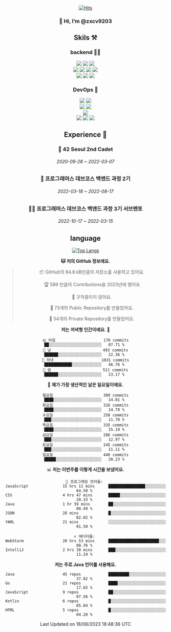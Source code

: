 <div align="center">

[![Hits](https://hits.seeyoufarm.com/api/count/incr/badge.svg?url=https%3A%2F%2Fgithub.com%2Fzxcv9203%2Fhit-counter&count_bg=%23FF7272&title_bg=%23324C2E&icon=codeigniter.svg&icon_color=%23DD5B5B&title=%EB%B0%A9%EB%AC%B8%EC%9E%90&edge_flat=false)](https://hits.seeyoufarm.com)
  
### 👋 Hi, I’m @zxcv9203

## Skils ⚒️
### backend 🧑‍💻
  
<img src="https://img.shields.io/badge/Java-FF6600?style=flat-square&logo=buymeacoffee&logoColor=white"/>
<img src="https://img.shields.io/badge/Go-0099FF?style=flat-square&logo=go&logoColor=white"/>
<img src="https://img.shields.io/badge/Kotlin-7F52FF?style=flat-square&logo=kotlin&logoColor=white"/>
  
  
<br />
  
<img src="https://img.shields.io/badge/Spring-339933?style=flat-square&logo=Spring&logoColor=white"/>
<img src="https://img.shields.io/badge/Spring Boot-339933?style=flat-square&logo=Spring Boot&logoColor=white"/>
<img src="https://img.shields.io/badge/Spring Security-339933?style=flat-square&logo=Spring Security&logoColor=white"/>
  
<img src="https://img.shields.io/badge/Spring Data JPA-339933?style=flat-square&logo=Hibernate&logoColor=white"/>

<br />
  
  <img src="https://img.shields.io/badge/mysql-0099FF?style=flat-square&logo=mysql&logoColor=white"/>
  <img src="https://img.shields.io/badge/mariadb-0099FF?style=flat-square&logo=mariadb&logoColor=white"/>
  <img src="https://img.shields.io/badge/mongoDB-47A248?style=flat-square&logo=mongodb&logoColor=white"/>
  
  
### DevOps 🚀
  
  <img src="https://img.shields.io/badge/docker-2496ED?style=flat-square&logo=docker&logoColor=white"/>
  <img src="https://img.shields.io/badge/kubernetes-326CE5?style=flat-square&logo=kubernetes&logoColor=white"/>
  
  <br />
  
  <img src="https://img.shields.io/badge/Github Actions-2088FF?style=flat-square&logo=githubactions&logoColor=white"/>
  <img src="https://img.shields.io/badge/Jenkins-D24939?style=flat-square&logo=jenkins&logoColor=white"/>
  
  
  <br />
  <img src="https://img.shields.io/badge/terraform-7B42BC?style=flat-square&logo=terraform&logoColor=white"/>
  
  <br />
  <img src="https://img.shields.io/badge/Amazon AWS-232F3E?style=flat-square&logo=Amazon AWS&logoColor=white"/>

  <img src="https://img.shields.io/badge/GCP-4285F4?style=flat-square&logo=googlecloud&logoColor=white"/>
  <img src="https://img.shields.io/badge/NCP-03C75A?style=flat-square&logo=naver&logoColor=white"/>
  
  
  
## Experience 🏃
  
### 🏫 42 Seoul 2nd Cadet
  ###### 2020-09-28 ~ 2022-03-07
  
### 🏫 프로그래머스 데브코스 백엔드 과정 2기 
  ###### 2022-03-18 ~ 2022-08-17
  
### 🧑‍🏫 프로그래머스 데브코스 백엔드 과정 3기 서브멘토 
  ###### 2022-10-17 ~ 2022-03-15

## language

[![Top Langs](https://github-readme-stats.vercel.app/api/top-langs/?username=zxcv9203&hide=html&exclude_repo=zxcv9203.github.io,golB&theme=grate-gatsby)](https://github.com/zxcv9203/github-readme-stats)
  
<!--START_SECTION:waka-->
**🐱 저의 GitHub 정보에요.** 

> 📦 GitHub의 84.8 kB만큼의 저장소를 사용하고 있어요. 
 > 
> 🏆 589 만큼의 Contributions을 2023년에 했어요
 > 
> 🚫 구직중이지 않아요.
 > 
> 📜 73개의 Public Repository를 만들었어요. 
 > 
> 🔑 54개의 Private Repository를 만들었어요. 
 > 
**저는 저녁형 인간이에요. 🦉** 

```text
🌞 아침                     170 commits         ██░░░░░░░░░░░░░░░░░░░░░░░   07.71 % 
🌆 낮　                     493 commits         ██████░░░░░░░░░░░░░░░░░░░   22.36 % 
🌃 저녁                     1031 commits        ████████████░░░░░░░░░░░░░   46.76 % 
🌙 밤　                     511 commits         ██████░░░░░░░░░░░░░░░░░░░   23.17 % 
```
📅 **제가 가장 생산적인 날은 일요일이에요.** 

```text
월요일                      309 commits         ████░░░░░░░░░░░░░░░░░░░░░   14.01 % 
화요일                      326 commits         ████░░░░░░░░░░░░░░░░░░░░░   14.78 % 
수요일                      258 commits         ███░░░░░░░░░░░░░░░░░░░░░░   11.70 % 
목요일                      335 commits         ████░░░░░░░░░░░░░░░░░░░░░   15.19 % 
금요일                      286 commits         ███░░░░░░░░░░░░░░░░░░░░░░   12.97 % 
토요일                      245 commits         ███░░░░░░░░░░░░░░░░░░░░░░   11.11 % 
일요일                      446 commits         █████░░░░░░░░░░░░░░░░░░░░   20.23 % 
```


📊 **저는 이번주를 이렇게 시간을 보냈어요.** 

```text
💬 프로그래밍 언어들: 
JavaScript               15 hrs 11 mins      ████████████████░░░░░░░░░   64.50 % 
CSS                      4 hrs 47 mins       █████░░░░░░░░░░░░░░░░░░░░   20.33 % 
Java                     1 hr 59 mins        ██░░░░░░░░░░░░░░░░░░░░░░░   08.49 % 
JSON                     28 mins             █░░░░░░░░░░░░░░░░░░░░░░░░   02.02 % 
YAML                     21 mins             ░░░░░░░░░░░░░░░░░░░░░░░░░   01.50 % 

🔥 에디터들: 
WebStorm                 20 hrs 53 mins      ██████████████████████░░░   88.76 % 
IntelliJ                 2 hrs 38 mins       ███░░░░░░░░░░░░░░░░░░░░░░   11.24 % 
```

**저는 주로 Java 언어를 사용해요.** 

```text
Java                     45 repos            █████████░░░░░░░░░░░░░░░░   37.82 % 
Go                       21 repos            ████░░░░░░░░░░░░░░░░░░░░░   17.65 % 
JavaScript               9 repos             ██░░░░░░░░░░░░░░░░░░░░░░░   07.56 % 
Kotlin                   6 repos             █░░░░░░░░░░░░░░░░░░░░░░░░   05.04 % 
HTML                     5 repos             █░░░░░░░░░░░░░░░░░░░░░░░░   04.20 % 
```




 Last Updated on 18/08/2023 18:48:36 UTC
<!--END_SECTION:waka-->
  
</div>

